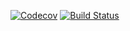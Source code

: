 [![Codecov](https://img.shields.io/codecov/c/github/ronanrodrigo/MarcoPonto.svg)](http://codecov.io/gh/ronanrodrigo/MarcoPonto)
[![Build Status](https://www.bitrise.io/app/0192dd01149c7b0c.svg?token=DRmjdMT3eZkpB6qm_4-MBw&branch=master)](https://www.bitrise.io/app/0192dd01149c7b0c)
